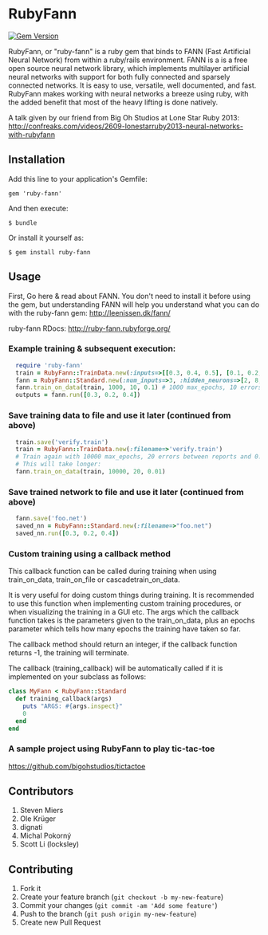 # RubyFann

[![Gem Version](https://badge.fury.io/rb/ruby-fann.png)](http://badge.fury.io/rb/ruby-fann)

RubyFann, or "ruby-fann" is a ruby gem that binds to FANN (Fast Artificial Neural Network) from within a ruby/rails environment.  FANN is a is a free open source neural network library, which implements multilayer artificial neural networks with support for both fully connected and sparsely connected networks.  It is easy to use, versatile, well documented, and fast.  RubyFann makes working with neural networks a breeze using ruby, with the added benefit that most of the heavy lifting is done natively.

A talk given by our friend from Big Oh Studios at Lone Star Ruby 2013: http://confreaks.com/videos/2609-lonestarruby2013-neural-networks-with-rubyfann

## Installation

Add this line to your application's Gemfile:

    gem 'ruby-fann'

And then execute:

    $ bundle

Or install it yourself as:

    $ gem install ruby-fann

## Usage

First, Go here & read about FANN. You don't need to install it before using the gem, but understanding FANN will help you understand what you can do with the ruby-fann gem:
http://leenissen.dk/fann/

ruby-fann RDocs:
http://ruby-fann.rubyforge.org/

### Example training & subsequent execution:
  
```ruby
  require 'ruby-fann'
  train = RubyFann::TrainData.new(:inputs=>[[0.3, 0.4, 0.5], [0.1, 0.2, 0.3]], :desired_outputs=>[[0.7], [0.8]])
  fann = RubyFann::Standard.new(:num_inputs=>3, :hidden_neurons=>[2, 8, 4, 3, 4], :num_outputs=>1)
  fann.train_on_data(train, 1000, 10, 0.1) # 1000 max_epochs, 10 errors between reports and 0.1 desired MSE (mean-squared-error)
  outputs = fann.run([0.3, 0.2, 0.4])    
```

### Save training data to file and use it later (continued from above)

```ruby
  train.save('verify.train')
  train = RubyFann::TrainData.new(:filename=>'verify.train')
  # Train again with 10000 max_epochs, 20 errors between reports and 0.01 desired MSE (mean-squared-error)
  # This will take longer:
  fann.train_on_data(train, 10000, 20, 0.01) 
```

### Save trained network to file and use it later (continued from above)

```ruby
  fann.save('foo.net')
  saved_nn = RubyFann::Standard.new(:filename=>"foo.net")
  saved_nn.run([0.3, 0.2, 0.4])  
```
  
### Custom training using a callback method

This callback function can be called during training when using train_on_data, train_on_file or cascadetrain_on_data.

It is very useful for doing custom things during training.  It is recommended to use this function when implementing custom training procedures, or when visualizing the training in a GUI etc.  The args which the callback function takes is the parameters given to the train_on_data, plus an epochs parameter which tells how many epochs the training have taken so far.

The callback method should return an integer, if the callback function returns -1, the training will terminate.

The callback (training_callback) will be automatically called if it is implemented on your subclass as follows:

```ruby
class MyFann < RubyFann::Standard
  def training_callback(args)
    puts "ARGS: #{args.inspect}"
    0  
  end
end
```
### A sample project using RubyFann to play tic-tac-toe
https://github.com/bigohstudios/tictactoe

## Contributors
1. Steven Miers
2. Ole Krüger
3. dignati
4. Michal Pokorný
5. Scott Li (locksley)

## Contributing

1. Fork it
2. Create your feature branch (`git checkout -b my-new-feature`)
3. Commit your changes (`git commit -am 'Add some feature'`)
4. Push to the branch (`git push origin my-new-feature`)
5. Create new Pull Request
